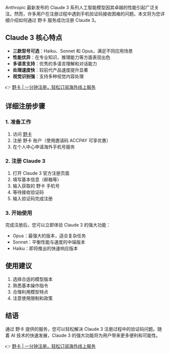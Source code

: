 Anthropic 最新发布的 Claude 3 系列人工智能模型因其卓越的性能引起广泛关注。然而，许多用户在注册过程中遇到手机验证码接收困难的问题。本文将为您详细介绍如何通过 野卡 服务成功注册 Claude 3。

## Claude 3 核心特点

- **三款型号可选**：Haiku、Sonnet 和 Opus，满足不同应用场景
- **性能优异**：在专业知识、推理能力等方面表现出色
- **多语言支持**：优秀的多语言理解和对话能力
- **处理速度快**：较前代产品速度提升显著
- **视觉识别强**：支持多种视觉内容处理

👉 [野卡 | 一分钟注册，轻松订阅海外线上服务](https://bit.ly/bewildcard)

## 详细注册步骤

### 1. 准备工作

1. 访问 [野卡](https://bit.ly/bewildcard)
2. 注册 野卡 账户（使用邀请码 ACCPAY 可享优惠）
3. 在个人中心申请海外手机号服务

### 2. 注册 Claude 3

1. 打开 Claude 3 官方注册页面
2. 填写基本信息（邮箱等）
3. 输入获取的 野卡 手机号
4. 等待接收验证码
5. 输入验证码完成注册

### 3. 开始使用

完成注册后，您可以立即体验 Claude 3 的强大功能：
- Opus：最强大的版本，适合复杂任务
- Sonnet：平衡性能与速度的中端版本
- Haiku：即将推出的快速响应版本

## 使用建议

1. 选择合适的模型版本
2. 熟悉基本操作指令
3. 合理利用模型特点
4. 注意使用限制和政策

## 结语

通过 野卡 提供的服务，您可以轻松解决 Claude 3 注册过程中的验证码问题。随着 AI 技术的快速发展，Claude 3 的强大功能将为用户带来更多便利和可能性。

👉 [野卡 | 一分钟注册，轻松订阅海外线上服务](https://bit.ly/bewildcard)